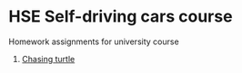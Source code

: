 # HSE Self-driving cars course
Homework assignments for university course

1. [Chasing turtle](HSE_Self_driving/tree/main/hw1)
